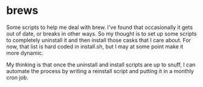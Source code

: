 # brews

Some scripts to help me deal with brew.  I've found that occasionally
it gets out of date, or breaks in other ways. So my thought is to set
up some scripts to completely uninstall it and then install those casks
that I care about. For now, that list is hard coded in install.sh, but
I may at some point make it more dynamic.

My thinking is that once the uninstall and install scripts are up to
snuff, I can automate the process by writing a reinstall script and
putting it in a monthly cron job.

